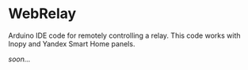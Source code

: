 # WebRelay
Arduino IDE code for remotely controlling a relay. This code works with Inopy and Yandex Smart Home panels.

*soon...*
